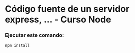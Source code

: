 # Código fuente de un servidor express, ... - Curso Node

### Ejecutar este comando:
```
npm install
```
